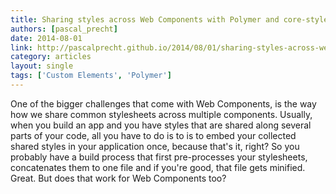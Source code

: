 ```yaml
---
title: Sharing styles across Web Components with Polymer and core-style
authors: [pascal_precht]
date: 2014-08-01
link: http://pascalprecht.github.io/2014/08/01/sharing-styles-across-web-components-with-polymer-and-core-style/
category: articles
layout: single
tags: ['Custom Elements', 'Polymer']
---
```


One of the bigger challenges that come with Web Components, is the way how we share common stylesheets across multiple components. Usually, when you build an app and you have styles that are shared along several parts of your code, all you have to do is to is to embed your collected shared styles in your application once, because that's it, right? So you probably have a build process that first pre-processes your stylesheets, concatenates them to one file and if you're good, that file gets minified. Great. But does that work for Web Components too?
